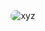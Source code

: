 <div style="display: flex; justify-content: center; align-items: center;">
    <img src="https://blogger.googleusercontent.com/img/b/R29vZ2xl/AVvXsEi9fItIlFkA_7gbNnGU8CcmfmJ97U3MXMMBaMz4hVRZArf9onFTA7soU6vu2hx5d4DO3dj__IRefM-htuMDx95tRDBM8ytKy5hnxgeNcL6fYtdvxcfUEorl-zgLnU8NqRtD_3F-UlFAOWPM5mHDLrH40wCq2iaI1QUKyHMV4MWR_j3VGtvw6H3FLHseDdVh/s320/msg5675601260-11061.jpg" alt="xyz" style="border-radius: 20px;">
    <ajaz></ajaz>
</div>
